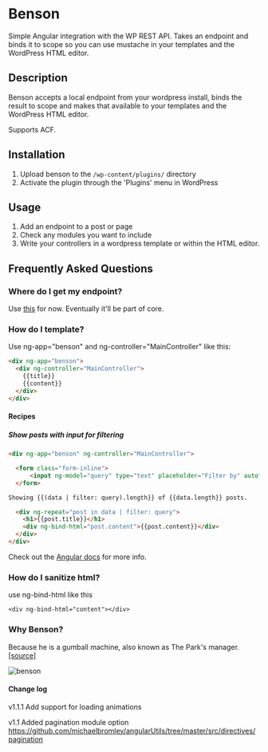 # Benson

Simple Angular integration with the WP REST API. Takes an endpoint and binds it to scope so you can use mustache in your templates and the WordPress HTML editor.

## Description

Benson accepts a local endpoint from your wordpress install, binds the result to scope and makes that available to your templates and the WordPress HTML editor.

Supports ACF.

## Installation

1. Upload benson to the `/wp-content/plugins/` directory
2. Activate the plugin through the 'Plugins' menu in WordPress

## Usage
1. Add an endpoint to a post or page
2. Check any modules you want to include
3. Write your controllers in a wordpress template or within the HTML editor.

## Frequently Asked Questions

### Where do I get my endpoint?

Use [this](https://github.com/WP-API/WP-API) for now. Eventually it'll be part of core.

### How do I template?

Use ng-app="benson" and ng-controller="MainController" like this:

```html
<div ng-app="benson">
  <div ng-controller="MainController">
    {{title}}
    {{content}}
  </div>
</div>
```

#### Recipes

##### Show posts with input for filtering
```html
<div ng-app="benson" ng-controller="MainController">

  <form class="form-inline">
      <input ng-model="query" type="text" placeholder="Filter by" autofocus>
  </form>

Showing {{(data | filter: query).length}} of {{data.length}} posts.

  <div ng-repeat="post in data | filter: query">
    <h1>{{post.title}}</h1>
    <div ng-bind-html="post.content">{{post.content}}</div>
  </div>
</div>
```

Check out the [Angular docs](https://docs.angularjs.org/guide/templates) for more info.

### How do I sanitize html?

use ng-bind-html like this
```
<div ng-bind-html="content"></div>
```

### Why Benson?

Because he is a gumball machine, also known as The Park's manager. [[source]](http://regularshow.wikia.com/wiki/Benson)

![benson](http://i.imgur.com/jJZwrIE.png)

#### Change log

v1.1.1
Add support for loading animations

v1.1
Added pagination module option
https://github.com/michaelbromley/angularUtils/tree/master/src/directives/pagination
